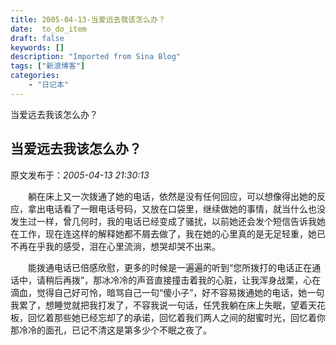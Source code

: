 ```yaml
---
title: 2005-04-13-当爱远去我该怎么办？
date:  to_do_item
draft: false
keywords: []
description: "Imported from Sina Blog"
tags: ["新浪博客"]
categories: 
    - "日记本"
---
```

当爱远去我该怎么办？
## 当爱远去我该怎么办？

 原文发布于：*2005-04-13 21:30:13*

 

　　躺在床上又一次拨通了她的电话，依然是没有任何回应，可以想像得出她的反应，拿出电话看了一眼电话号码，又放在口袋里，继续做她的事情，就当什么也没发生过一样，曾几何时，我的电话已经变成了骚扰，以前她还会发个短信告诉我她在工作，现在连这样的解释她都不屑去做了，我在她的心里真的是无足轻重，她已不再在乎我的感受，泪在心里流淌，想哭却哭不出来。

　　能拨通电话已倍感欣慰，更多的时候是一遍遍的听到“您所拨打的电话正在通话中，请稍后再拨”，那冰冷冷的声音直接撞击着我的心脏，让我浑身战栗，心在滴血，觉得自己好可怜，暗骂自己一句“傻小子”，好不容易拨通她的电话，她一句我累了，想睡觉就把我打发了，不容我说一句话，任凭我躺在床上失眠，望着天花板，回忆着那些她已经忘却了的承诺，回忆着我们两人之间的甜蜜时光，回忆着你那冷冷的面孔，已记不清这是第多少个不眠之夜了。

 


